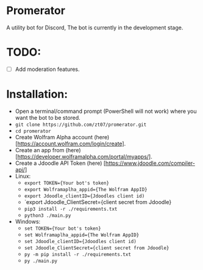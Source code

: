 # Promerator
A utility bot for Discord, The bot is currently in the development stage.

# TODO:
* [ ] Add moderation features.


# Installation:
* Open a terminal/command prompt (PowerShell will not work) where you want the bot to be stored.
* `git clone https://github.com/zt07/promerator.git`
* `cd promerator`
* Create Wolfram Alpha account (here)[https://account.wolfram.com/login/create].
* Create an app from (here)[https://developer.wolframalpha.com/portal/myapps/].
* Create a Jdoodle API Token (here) [https://www.jdoodle.com/compiler-api/]
* Linux:
	* `export TOKEN={Your bot's token}`
	* `export Wolframaplha_appid={The Wolfram AppID}`
	* `export Jdoodle_clientID={Jdoodles client id)`
	* `export Jdoodle_ClientSecret={client secret from Jdoodle}
	* `pip3 install -r ./requirements.txt`
	* `python3 ./main.py`
* Windows:
	* `set TOKEN={Your bot's token}`
	* `set Wolframaplha_appid={The Wolfram AppID}`
	* `set Jdoodle_clientID={Jdoodles client id)`
	* `set Jdoodle_ClientSecret={client secret from Jdoodle}`
	* `py -m pip install -r ./requirements.txt`
	* `py ./main.py`

